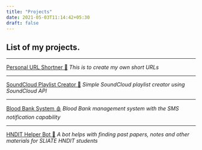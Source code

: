 ```yaml
---
title: "Projects"
date: 2021-05-03T11:14:42+05:30
draft: false
---
```

## List of my projects.

------------
[Personal URL Shortner 🔗](https://pasindujr.me/blog/personal-url-shortner/)
*This is to create my own short URLs*

------------
[SoundCloud Playlist Creator 🎵](https://pasindujr.me/blog/soundcloud-player/)
*Simple SoundCloud playlist creator using SoundCloud API*

------------
[Blood Bank System 🩸](https://pasindujr.me/blog/blood-bank-system/)
*Blood Bank management system with the SMS notification capability*

------------
[HNDIT Helper Bot 🤖](https://pasindujr.me/blog/hndit-helper-bot/)
*A bot helps with finding past papers, notes and other materials for SLIATE HNDIT students*